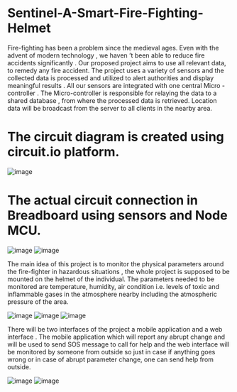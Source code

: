 # Sentinel-A-Smart-Fire-Fighting-Helmet
Fire-fighting has been a problem since the medieval ages. Even with the advent of modern technology , we haven ’t been able to reduce fire accidents significantly . Our proposed project aims to use all relevant data, to remedy any fire accident. The project uses a variety of sensors and the collected data is processed and utilized to alert authorities and display meaningful results . All our sensors are integrated with one central Micro -controller . The Micro-controller is responsible for relaying the data to a shared database , from where the processed data is retrieved. Location data will be broadcast from the server to all clients in the nearby area.

# The circuit diagram is created using circuit.io platform.

![image](https://user-images.githubusercontent.com/41417732/129027319-88255859-8b85-454d-a749-ba04154438e6.png)

# The actual circuit connection in Breadboard using sensors and Node MCU.

![image](https://user-images.githubusercontent.com/41417732/129029532-a9df2f8b-da1c-4df9-9ec5-8308bf06e8fe.png)
![image](https://user-images.githubusercontent.com/41417732/129028941-c585acce-5aee-4f7c-b18f-8cfa1a296e0e.png)


The main idea of this project is to monitor the physical parameters around the fire-fighter in hazardous situations , the whole project is supposed to be mounted on the helmet of the individual. The parameters needed to be monitored are temperature, humidity, air condition i.e. levels of toxic and inflammable gases in the atmosphere nearby including the
atmospheric pressure of the area.

![image](https://user-images.githubusercontent.com/41417732/129029570-1752c4cf-95fb-40ca-8cc8-8e21a66b44ef.png)
![image](https://user-images.githubusercontent.com/41417732/129029592-b543a208-4e4e-4fed-a4b6-d9fdf34a48da.png)
![image](https://user-images.githubusercontent.com/41417732/129029616-f0014b3f-49c8-497a-bb77-79a8aab02896.png)


There will be two interfaces of the project a mobile application and a web interface . The mobile application which will report any abrupt change and will be used to send SOS
message to call for help and the web interface will be monitored by someone from outside so just in case if anything goes wrong or in case of abrupt parameter change, one can send
help from outside.

![image](https://user-images.githubusercontent.com/41417732/129029259-57b233f2-4c34-4e97-9ff1-f3626d5b54f8.png)
![image](https://user-images.githubusercontent.com/41417732/129029304-1d864dc1-b54d-4261-9e14-af2a05e76587.png)
